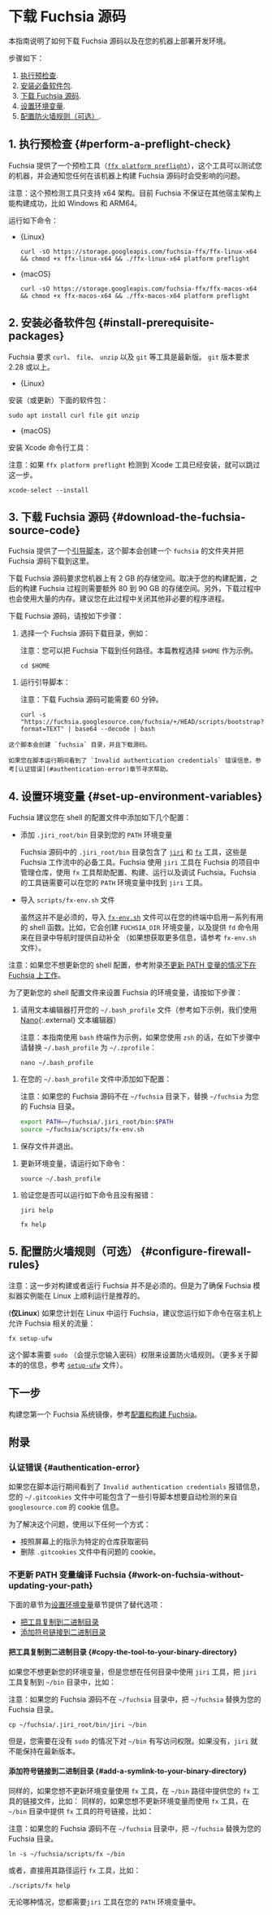 <!--
# Download the Fuchsia source code
-->
# 下载 Fuchsia 源码
<!--
This guide provides instructions on how to download the
Fuchsia source code and set up the Fuchsia development
environment on your machine.
-->
本指南说明了如何下载 Fuchsia 源码以及在您的机器上部署开发环境。
<!--
The steps are:
-->
步骤如下：
<!--
1. [Perform a preflight check](#perform-a-preflight-check).
2. [Install prerequisite packages](#install-prerequisite-packages).
3. [Download the Fuchsia source code](#download-the-fuchsia-source-code).
4. [Set up environment variables](#set-up-environment-variables).
5. [Configure firewall rules (Optional)](#configure-firewall-rules).
-->
1. [执行预检查](#perform-a-preflight-check).
2. [安装必备软件包](#install-prerequisite-packages).
3. [下载 Fuchsia 源码](#download-the-fuchsia-source-code).
4. [设置环境变量](#set-up-environment-variables).
5. [配置防火墙规则（可选）](#configure-firewall-rules).

<!--
## 1. Perform a preflight check {#perform-a-preflight-check}
-->
## 1. 执行预检查 {#perform-a-preflight-check}
<!--
Fuchsia provides a preflight check tool
([`ffx platform preflight`][ffx-platform-preflight])
that examines your machine and informs you of any issues that may
affect building Fuchsia from source on the machine.
-->
Fuchsia 提供了一个预检工具（[`ffx platform preflight`][ffx-platform-preflight]），这个工具可以测试您的机器，并会通知您任何在该机器上构建 Fuchsia 源码时会受影响的问题。
<!--
Note: The preflight tool only works for the x64 architecture. Fuchsia
is currently not guaranteed to build successfully on other host
architectures, such as Windows and ARM64.
-->
注意：这个预检测工具只支持 x64 架构。目前 Fuchsia 不保证在其他宿主架构上能构建成功，比如 Windows 和 ARM64。

<!--
Run the following command:
-->
运行如下命令：

* {Linux}

  ```posix-terminal
  curl -sO https://storage.googleapis.com/fuchsia-ffx/ffx-linux-x64 && chmod +x ffx-linux-x64 && ./ffx-linux-x64 platform preflight
  ```

* {macOS}

  ```posix-terminal
  curl -sO https://storage.googleapis.com/fuchsia-ffx/ffx-macos-x64 && chmod +x ffx-macos-x64 && ./ffx-macos-x64 platform preflight
  ```
<!--
## 2. Install prerequisite packages {#install-prerequisite-packages}
-->
## 2. 安装必备软件包 {#install-prerequisite-packages}
<!--
Fuchsia requires `curl`, `file`, `unzip`, and `git` to be up to date. The version
of `git` needs to be 2.28 or higher.
-->
Fuchsia 要求 `curl`、 `file`、 `unzip` 以及 `git` 等工具是最新版。 `git` 版本要求 2.28 或以上。

* {Linux}
<!--
  Install (or update) the following packages:
-->
  安装（或更新）下面的软件包：

  ```posix-terminal
  sudo apt install curl file git unzip
  ```

* {macOS}
<!--
  Install the Xcode command line tools:

  Note: Skip this step if `ffx platform preflight` shows that Xcode tools
  are already installed on your machine.
-->
  安装 Xcode 命令行工具：

  注意：如果 `ffx platform preflight` 检测到 Xcode 工具已经安装，就可以跳过这一步。

  ```posix-terminal
  xcode-select --install
  ```
<!--
## 3. Download the Fuchsia source code {#download-the-fuchsia-source-code}
-->
## 3. 下载 Fuchsia 源码 {#download-the-fuchsia-source-code}
<!--
Fuchsia provides a [bootstrap script](/scripts/bootstrap) that creates a
directory named `fuchsia` and downloads the Fuchsia source code in that
directory.
-->
Fuchsia 提供了一个[引导脚本](/scripts/bootstrap)，这个脚本会创建一个 `fuchsia` 的文件夹并把 Fuchsia 源码下载到这里。
<!--
Downloading the Fuchsia source code requires about 2 GB of space
on your machine. Depending on your build configuration, you need
another 80 to 90 GB of space later when you build Fuchsia. Additionally,
the download process uses a substantial amount of memory. It is advisible
to close non-crucial processes during this time.
-->
下载 Fuchsia 源码要求您机器上有 2 GB 的存储空间。取决于您的构建配置，之后的构建 Fuchsia 过程则需要额外 80 到 90 GB 的存储空间。另外，下载过程中也会使用大量的内存。建议您在此过程中关闭其他非必要的程序进程。
<!--
To download the Fuchsia source, do the following:
-->
下载 Fuchsia 源码，请按如下步骤：
<!--
1.  Select a directory for downloading the Fuchsia source code, for example:

    Note: You can set up Fuchsia in any directory. This guide selects
    the `$HOME` directory as an example.
-->
1. 选择一个 Fuchsia 源码下载目录，例如：
    
    注意：您可以把 Fuchsia 下载到任何路径。本篇教程选择 `$HOME` 作为示例。

    ```posix-terminal
    cd $HOME
    ```
<!--
1.  Run the bootstrap script:

    Note: Downloading the Fuchsia source code can take up to 60 minutes.
-->
1.  运行引导脚本：
    
    注意：下载 Fuchsia 源码可能需要 60 分钟。

    ```posix-terminal
    curl -s "https://fuchsia.googlesource.com/fuchsia/+/HEAD/scripts/bootstrap?format=TEXT" | base64 --decode | bash
    ```
<!--
    This script creates the `fuchsia` directory and downloads the source code.

    If you see the `Invalid authentication credentials` error during the
    bootstrapping process, see [Authentication error](#authentication-error) for
    help.
-->
    这个脚本会创建 `fuchsia` 目录，并且下载源码。

    如果您在脚本运行期间看到了 `Invalid authentication credentials` 错误信息，参考[认证错误](#authentication-error)章节寻求帮助。

<!--
## 4. Set up environment variables {#set-up-environment-variables}
-->
## 4. 设置环境变量 {#set-up-environment-variables}
<!--
Fuchsia recommends that you update your shell profile to include the following
actions:
-->
Fuchsia 建议您在 shell 的配置文件中添加如下几个配置：
<!--
*   Add the `.jiri_root/bin` directory to your `PATH`.

    The `.jiri_root/bin` directory in the Fuchsia source contains the
    [`jiri`](https://fuchsia.googlesource.com/jiri) and
    [`fx`](/development/build/fx.md) tools that are essential to
    Fuchsia workflows. Fuchsia uses the `jiri` tool to manage repositories in
    the Fuchsia project, and the `fx` tool helps configure, build, run, and
    debug Fuchsia. The Fuchsia toolchain requires that `jiri` is available in
    your `PATH`.
-->
*  添加 `.jiri_root/bin` 目录到您的 `PATH` 环境变量
    
   Fuchsia 源码中的 `.jiri_root/bin` 目录包含了 [`jiri`](https://fuchsia.googlesource.com/jiri) 和 [`fx`](/development/build/fx.md) 工具，这些是 Fuchsia 工作流中的必备工具。Fuchsia 使用 `jiri` 工具在 Fuchsia 的项目中管理仓库，使用 `fx` 工具帮助配置、构建、运行以及调试 Fuchsia。Fuchsia 的工具链需要可以在您的 `PATH` 环境变量中找到 `jiri` 工具。
<!--
*   Source the `scripts/fx-env.sh` file.

    Though it's not required, sourcing the
    [`fx-env.sh`](/scripts/fx-env.sh) script enables a number of
    useful shell functions in your terminal. For instance, it creates the
    `FUCHSIA_DIR` environment variable and provides the `fd` command for
    navigating directories with auto-completion. (For more information, see
    comments in `fx-env.sh`.)
-->
*   导入 `scripts/fx-env.sh` 文件
    
    虽然这并不是必须的，导入 [`fx-env.sh`](/scripts/fx-env.sh) 文件可以在您的终端中启用一系列有用的 shell 函数。比如，它会创建 `FUCHSIA_DIR` 环境变量，以及提供 `fd` 命令用来在目录中导航时提供自动补全 （如果想获取更多信息，请参考 `fx-env.sh` 文件）。

<!--
Note: If you don't wish to update your shell profile, see
[Work on Fuchsia without updating your PATH](#work-on-fuchsia-without-updating-your-path)
in Appendices instead.
-->
注意：如果您不想更新您的 shell 配置，参考附录[不更新 PATH 变量的情况下在 Fuchsia 上工作](#work-on-fuchsia-without-updating-your-path)。
<!--
To update your shell profile to configure Fuchsia's environment variables,
do the following:
-->
为了更新您的 shell 配置文件来设置 Fuchsia 的环境变量，请按如下步骤：
<!--
1.  Use a text editor to open your `~/.bash_profile` file (in the example below,
    we use the [Nano][nano]{:.external} text editor):

    Note: This guide uses a `bash` terminal as an example. If you're
    using `zsh`, replace `~/.bash_profile` with `~/.zprofile` in the
    following steps:
-->
1.  请用文本编辑器打开您的 `~/.bash_profile` 文件（参考如下示例，我们使用 [Nano][nano]{:.external} 文本编辑器）

    注意：本指南使用 `bash` 终端作为示例，如果您使用 `zsh` 的话，在如下步骤中请替换 `~/.bash_profile` 为 `~/.zprofile`：

    ```posix-terminal
    nano ~/.bash_profile
    ```
<!--
1.  Add the following lines to your `~/.bash_profile` file:

    Note: If your Fuchsia source code is not located in the `~/fuchsia`
    directory, replace `~/fuchsia` with your Fuchsia directory.
-->
1.  在您的 `~/.bash_profile` 文件中添加如下配置：

    注意：如果您的 Fuchsia 源码不在 `~/fuchsia` 目录下，替换 `~/fuchsia` 为您的 Fuchsia 目录。

    ```sh
    export PATH=~/fuchsia/.jiri_root/bin:$PATH
    source ~/fuchsia/scripts/fx-env.sh
    ```
<!--
1.  Save the file and exit the text editor.
-->
1.  保存文件并退出。
<!--
1.  To update your environment variables, run the following command:
-->
1.  更新环境变量，请运行如下命令：

    ```posix-terminal
    source ~/.bash_profile
    ```
<!--
1.  Verify that you can run the following commands inside your
    `fuchsia` directory without error:
-->
1.  验证您是否可以运行如下命令且没有报错：

    ```posix-terminal
    jiri help
    ```

    ```posix-terminal
    fx help
    ```
<!--
## 5. Configure firewall rules (Optional) {#configure-firewall-rules}
-->
## 5. 配置防火墙规则（可选） {#configure-firewall-rules}
<!--
Note: This step is not required for building or running Fuchsia. But it is
recommended to ensure that Fuchsia's emulator instances run smoothly on Linux.

(**Linux only**) If you're planning on running Fuchsia on Linux, it is advised to
run the following command to allow Fuchsia-specific traffic on the host machine:
-->
注意：这一步对构建或者运行 Fuchsia 并不是必须的。但是为了确保 Fuchsia 模拟器实例能在 Linux 上顺利运行是推荐的。

(**仅Linux**) 如果您计划在 Linux 中运行 Fuchsia，建议您运行如下命令在宿主机上允许 Fuchsia 相关的流量：

```posix-terminal
fx setup-ufw
```
<!--
This script requires `sudo` (which asks for your password) to set the appropriate
firewall rules. (For more information on this script, see [`setup-ufw`][setup-ufw].)
-->
这个脚本需要 `sudo` （会提示您输入密码）权限来设置防火墙规则。（更多关于脚本的的信息，参考 [`setup-ufw`][setup-ufw] 文件）。
<!--
## Next steps
-->
## 下一步

<!--
To build your first Fuchsia system image, see
[Configure and build Fuchsia](/get-started/build_fuchsia.md).
-->
构建您第一个 Fuchsia 系统镜像，参考[配置和构建 Fuchsia](/get-started/build_fuchsia.md)。
<!--
## Appendices
-->
## 附录
<!--
### Authentication error {#authentication-error}
-->
### 认证错误 {#authentication-error}
<!--
If you see the `Invalid authentication credentials` error during the bootstrap
process, your `~/.gitcookies` file may contain cookies from some repositories in
`googlesource.com` that the bootstrap script wants to check out anonymously.
-->
如果您在脚本运行期间看到了 `Invalid authentication credentials` 报错信息，您的 `~/.gitcookies` 文件中可能包含了一些引导脚本想要自动检测的来自 `googlesource.com` 的 cookie 信息。
<!--
To resolve this error, do one of the following:
-->
为了解决这个问题，使用以下任何一个方式：

<!--
*   Follow the onscreen directions to get passwords for the specified
    repositories.
*   Delete the offending cookies from the `.gitcookies` file.
-->

*  按照屏幕上的指示为特定的仓库获取密码
*  删除 `.gitcookies` 文件中有问题的 cookie。

<!--
### Work on Fuchsia without updating your PATH {#work-on-fuchsia-without-updating-your-path}
-->
###  不更新 PATH 变量编译 Fuchsia {#work-on-fuchsia-without-updating-your-path}
<!--
The following sections provide alternative approaches to the
[Set up environment variables](#set-up-environment-variables) section:
-->
下面的章节为[设置环境变量](#set-up-environment-variables)章节提供了替代选项：
<!--
*   [Copy the tool to your binary directory](#copy-the-tool-to-your-binary-directory)
*   [Add a symlink to your binary directory](#add-a-symlink-to-your-binary-directory)
-->
*   [把工具复制到二进制目录](#copy-the-tool-to-your-binary-directory)
*   [添加符号链接到二进制目录](#add-a-symlink-to-your-binary-directory)

<!--
#### Copy the tool to your binary directory {#copy-the-tool-to-your-binary-directory}
-->
####  把工具复制到二进制目录 {#copy-the-tool-to-your-binary-directory}
<!--
If you don't wish to update your environment variables, but you want `jiri` to
work in any directory, copy the `jiri` tool to your `~/bin` directory, for
example:

Note: If your Fuchsia source code is not located in the `~/fuchsia` directory,
replace `~/fuchsia` with your Fuchsia directory.
-->
如果您不想更新您的环境变量，但是您想在任何目录中使用 `jiri` 工具，把 `jiri` 工具复制到 `~/bin` 目录中，比如：

注意：如果您的 Fuchsia 源码不在 `~/fuchsia` 目录中，把 `~/fuchsia` 替换为您的 Fuchsia 目录。

```posix-terminal
cp ~/fuchsia/.jiri_root/bin/jiri ~/bin
```

<!--
However, you must have write access to the `~/bin` directory without `sudo`. If
you don't, `jiri` cannot keep itself up-to-date.
-->
但是，您需要在没有 `sudo` 的情况下对 `~/bin` 有写访问权限。如果没有，`jiri` 就不能保持在最新版本。
<!--
#### Add a symlink to your binary directory {#add-a-symlink-to-your-binary-directory}
-->
#### 添加符号链接到二进制目录 {#add-a-symlink-to-your-binary-directory}
<!--
Similarly, if you want to use the `fx` tool without updating your environment
variables, provide the `fx` tool's symlink in your `~/bin` directory, for
example:

Note: If your Fuchsia source code is not located in the `~/fuchsia` directory,
replace `~/fuchsia` with your Fuchsia directory.
-->
同样的，如果您想不更新环境变量使用 `fx` 工具，在 `~/bin` 路径中提供您的 `fx` 工具的链接文件，比如：
同样的，如果您想不更新环境变量而使用 `fx` 工具，在 `~/bin` 目录中提供 `fx` 工具的符号链接，比如：

注意：如果您的 Fuchsia 源码不在 `~/fuchsia` 目录中，把 `~/fuchsia` 替换为您的 Fuchsia 目录。

```posix-terminal
ln -s ~/fuchsia/scripts/fx ~/bin
```
<!--
Alternatively, run the `fx` tool directly using its path, for example:
-->
或者，直接用其路径运行 `fx` 工具，比如：

```posix-terminal
./scripts/fx help
```
<!--
In either case, you need `jiri` in your `PATH`.
-->
无论哪种情况，您都需要`jiri` 工具在您的 `PATH` 环境变量中。
<!-- Reference links -->

[ffx-platform-preflight]: https://fuchsia.dev/reference/tools/sdk/ffx#preflight
[nano]: https://www.nano-editor.org/docs.php
[setup-ufw]: https://fuchsia.dev/reference/tools/fx/cmd/setup-ufw
